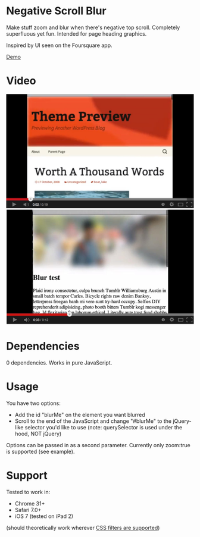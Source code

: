 Negative Scroll Blur
====================

Make stuff zoom and blur when there's negative top scroll.  Completely superfluous yet fun.  Intended for page heading graphics.

Inspired by UI seen on the Foursquare app.

[Demo](http://davidbcalhoun.com/a/negative-scroll-blur.html)

Video
====================
[![ScreenShot](video-screenshot-zoom.jpg)](http://www.youtube.com/watch?v=x_3RQYI5i1c)
[![ScreenShot](video-screenshot.jpg)](http://www.youtube.com/watch?v=wfuVM1P_qgg)

Dependencies
====================
0 dependencies.  Works in pure JavaScript.

Usage
====================
You have two options:
* Add the id "blurMe" on the element you want blurred
* Scroll to the end of the JavaScript and change "#blurMe" to the jQuery-like selector you'd like to use (note: querySelector is used under the hood, NOT jQuery)

Options can be passed in as a second parameter.  Currently only zoom:true is supported (see example).

Support
====================
Tested to work in:

* Chrome 31+
* Safari 7.0+
* iOS 7 (tested on iPad 2)

(should theoretically work wherever [CSS filters are supported](http://caniuse.com/css-filters))
